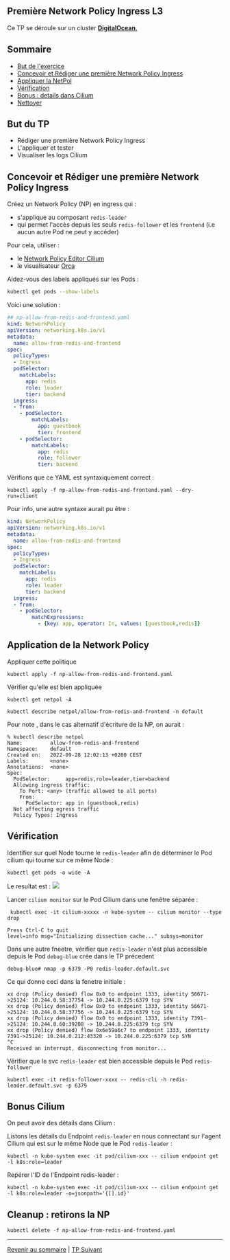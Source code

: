 ## Première Network Policy Ingress L3

Ce TP se déroule sur un cluster <ins>**DigitalOcean**<ins>.

## Sommaire
  * [But de l'exercice](#but-de-lexercice)
  * [Concevoir et Rédiger une première Network Policy Ingress](#concevoir-et-rédiger-une-première-network-policy-ingress)
  * [Appliquer la NetPol](#appliquer-la-netpol)
  * [Vérification](#vérification)
  * [Bonus : details dans Cilium](#bonus--details-dans-cilium)
  * [Nettoyer](#nettoyer)


## But du TP
* Rédiger une première Network Policy Ingress
* L'appliquer et tester
* Visualiser les logs Cilium


## Concevoir et Rédiger une première Network Policy Ingress
Créez un Network Policy (NP) en ingress qui :
* s'applique au composant `redis-leader` 
* qui permet l'accès depuis les  seuls `redis-follower` et les `frontend` (i.e aucun autre Pod ne peut y accéder)

Pour cela, utiliser :
* le [Network Policy Editor Cilium](https://editor.cilium.io/)
* le visualisateur [Orca](https://orca.tufin.io/netpol/)

Aidez-vous des labels appliqués sur les Pods :
```bash
kubectl get pods --show-labels
```
Voici une solution :

```yaml
## np-allow-from-redis-and-frontend.yaml
kind: NetworkPolicy
apiVersion: networking.k8s.io/v1
metadata:
  name: allow-from-redis-and-frontend
spec:
  policyTypes:
  - Ingress
  podSelector:
    matchLabels:
      app: redis
      role: leader
      tier: backend
  ingress:
  - from:
    - podSelector:
        matchLabels:
          app: guestbook
          tier: frontend
    - podSelector:
        matchLabels:
          app: redis
          role: follower
          tier: backend         
```

Vérifions que ce YAML est syntaxiquement correct :  

```shell
kubectl apply -f np-allow-from-redis-and-frontend.yaml --dry-run=client
```

Pour info, une autre syntaxe aurait pu être :
```yaml
kind: NetworkPolicy
apiVersion: networking.k8s.io/v1
metadata:
  name: allow-from-redis-and-frontend
spec:
  policyTypes:
  - Ingress
  podSelector:
    matchLabels:
      app: redis
      role: leader
      tier: backend
  ingress:
  - from:
    - podSelector:
        matchExpressions:
          - {key: app, operator: In, values: [guestbook,redis]} 
```

## Application de la Network Policy

Appliquer cette politique
```shell
kubectl apply -f np-allow-from-redis-and-frontend.yaml
```

Vérifier qu'elle est bien appliquée
```shell
kubectl get netpol -A
```

```shell
kubectl describe netpol/allow-from-redis-and-frontend -n default
```
Pour note , dans le cas alternatif d'écriture de la NP, on aurait :
```
% kubectl describe netpol
Name:         allow-from-redis-and-frontend
Namespace:    default
Created on:   2022-09-28 12:02:13 +0200 CEST
Labels:       <none>
Annotations:  <none>
Spec:
  PodSelector:     app=redis,role=leader,tier=backend
  Allowing ingress traffic:
    To Port: <any> (traffic allowed to all ports)
    From:
      PodSelector: app in (guestbook,redis)
  Not affecting egress traffic
  Policy Types: Ingress
```

## Vérification

Identifier sur quel Node tourne le `redis-leader` afin de déterminer le Pod cilium qui tourne sur ce même Node :

```shell
kubectl get pods -o wide -A
```

 Le resultat est : ![](../img/img1.png)


Lancer `cilium monitor` sur le Pod Cilium dans une fenêtre séparée :
```shell
 kubectl exec -it cilium-xxxxx -n kube-system -- cilium monitor --type drop

Press Ctrl-C to quit
level=info msg="Initializing dissection cache..." subsys=monitor
```
Dans une autre fneetre, vérifier que `redis-leader` n'est plus accessible depuis le Pod `debug-blue` crée dans le TP précedent
```shell
debug-blue# nmap -p 6379 -P0 redis-leader.default.svc
```

Ce qui donne ceci dans la fenetre initiale :
```
xx drop (Policy denied) flow 0x0 to endpoint 1333, identity 56671->25124: 10.244.0.58:37754 -> 10.244.0.225:6379 tcp SYN
xx drop (Policy denied) flow 0x0 to endpoint 1333, identity 56671->25124: 10.244.0.58:37756 -> 10.244.0.225:6379 tcp SYN
xx drop (Policy denied) flow 0x0 to endpoint 1333, identity 7391->25124: 10.244.0.60:39208 -> 10.244.0.225:6379 tcp SYN
xx drop (Policy denied) flow 0x6e59a6c7 to endpoint 1333, identity 7391->25124: 10.244.0.212:43320 -> 10.244.0.225:6379 tcp SYN
^C
Received an interrupt, disconnecting from monitor...
```

Vérifier que le svc `redis-leader` est bien accessible depuis le Pod `redis-follower`
```shell
kubectl exec -it redis-follower-xxxx -- redis-cli -h redis-leader.default.svc -p 6379
```

## Bonus Cilium

On peut avoir des détails dans Cilium :

Listons les détails du Endpoint `redis-leader` en nous connectant sur l'agent Cilium qui est sur le même Node que le Pod `redis-leader` :

```shell
kubectl -n kube-system exec -it pod/cilium-xxx -- cilium endpoint get -l k8s:role=leader
```
Repérer l'ID de l'Endpoint redis-leader :
```shell
kubectl -n kube-system exec -it pod/cilium-xxx -- cilium endpoint get -l k8s:role=leader -o=jsonpath='{[].id}'
```

## Cleanup : retirons la NP
```shell
kubectl delete -f np-allow-from-redis-and-frontend.yaml
```

---

[Revenir au sommaire](../README.md) | [TP Suivant](./TP07.md)
